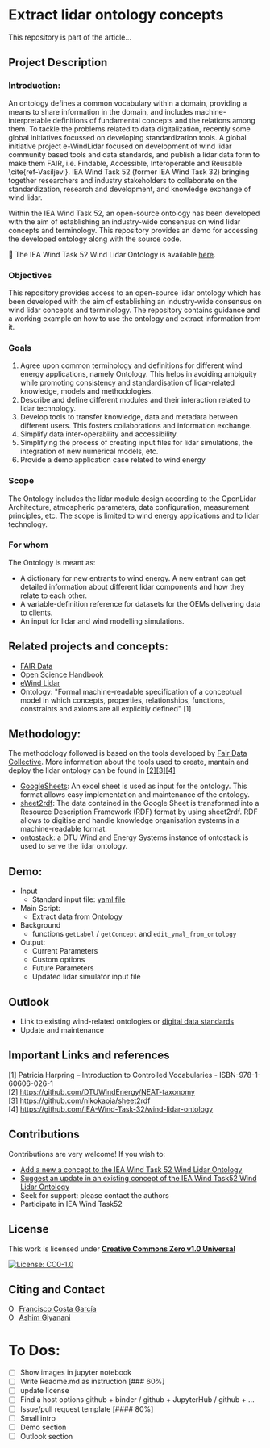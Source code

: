 # Extract lidar ontology concepts
This repository is part of the article...

## Project Description

### Introduction:

An ontology defines a common vocabulary within a domain, providing a means to share information in the domain, and includes machine-interpretable definitions of fundamental concepts and the relations among them. To tackle the problems related to data digitalization, recently some global initiatives focussed on developing standardization tools. A global initiative project e-WindLidar focused on development of wind lidar community based tools and data standards, and publish a lidar data form to make them FAIR, i.e. Findable, Accessible, Interoperable and Reusable \cite{ref-Vasiljevi}. IEA Wind Task 52 (former IEA Wind Task 32) bringing together researchers and industry stakeholders to collaborate on the standardization, research and development, and knowledge exchange of wind lidar. 

Within the IEA Wind Task 52, an open-source ontology has been developed with the aim of establishing an industry-wide consensus on wind lidar concepts and terminology. This repository provides an demo for accessing the developed ontology along with the source code. 

:link: The IEA Wind Task 52 Wind Lidar Ontology is available [here](https://data.windenergy.dtu.dk/ontologies/view/ontolidar/en/).


### Objectives
This repository provides access to an open-source lidar ontology which has been developed with the aim of establishing an industry-wide consensus on wind lidar concepts and terminology. The repository contains guidance and a working example on how to use the ontology and extract information from it. 

### Goals
1. Agree upon common terminology and definitions for different wind energy applications, namely Ontology. This helps in avoiding ambiguity while promoting consistency and standardisation of lidar-related knowledge, models and methodologies.
2. Describe and define different modules and their interaction related to lidar technology.
3. Develop tools to transfer knowledge, data and metadata between different users. This fosters collaborations and information exchange. 
4. Simplify data inter-operability and accessibility.
5. Simplifying the process of creating input files for lidar simulations, the integration of new numerical models, etc.
6. Provide a demo application case related to wind energy

### Scope
The Ontology includes the lidar module design according to the OpenLidar Architecture, atmospheric parameters, data configuration, measurement principles, etc. The scope is limited to wind energy applications and to lidar technology. 

### For whom
The Ontology is meant as:
- A dictionary for new entrants to wind energy. A new entrant can get detailed information about different lidar components and how they relate to each other.
- A variable-definition reference for datasets for the OEMs delivering data to clients.
- An input for lidar and wind modelling simulations.
 
## Related projects and concepts:

- [FAIR Data](https://www.go-fair.org/fair-principles/)
- [Open Science Handbook](https://github.com/MSCA-LIKE/OpenScienceTrainingCourse/blob/master/00_handbook/readme.md)
- [eWind Lidar](https://github.com/e-WindLidar)
- Ontology: "Formal machine-readable specification of a conceptual model in which concepts, properties, relationships, functions, constraints and axioms are all explicitly defined" [1]

## Methodology:
The methodology followed is based on the tools developed by [Fair Data Collective](https://www.linkedin.com/company/fair-data-collective/about/). More information about the tools used to create, mantain and deploy the lidar ontology can be found in [[2]](#important-links-and-references)[[3]](#important-links-and-references)[[4]](#important-links-and-references)

- [GoogleSheets](https://docs.google.com/spreadsheets/d/1rC2bugsJzRpuINqbVKR7GO1xNHPvzUvrKEz-75MNdXY/edit#gid=1744776504): An excel sheet is used as input for the ontology. This format allows easy implementation and maintenance of the ontology.
- [sheet2rdf](https://github.com/fair-data-collective/sheet2rdf): The data contained in the Google Sheet is transformed into a Resource Description Framework (RDF) format by using sheet2rdf. RDF allows to digitise and handle knowledge organisation systems in a machine-readable format.
- [ontostack](https://github.com/fair-data-collective/sheet2rdf): a DTU Wind and Energy Systems instance of ontostack is used to serve the lidar ontology. 

## Demo:
- Input
    - Standard input file: [yaml file](https://github.com/PacoCosta/Extract-lidar-ontology-concepts/blob/main/Ontology_yml.yml)
- Main Script:
    - Extract data from Ontology
- Background
    - functions `getLabel` / `getConcept` and `edit_ymal_from_ontology`
- Output:
    - Current Parameters
    - Custom options
    - Future Parameters
    - Updated lidar simulator input file

## Outlook

- Link to existing wind-related ontologies or [digital data standards](https://github.com/IEA-Task-43/digital_wra_data_standard)
- Update and maintenance

## Important Links and references

[1] Patricia Harpring – Introduction to Controlled Vocabularies - ISBN-978-1-60606-026-1<br>
[2] https://github.com/DTUWindEnergy/NEAT-taxonomy<br>
[3] https://github.com/nikokaoja/sheet2rdf<br>
[4] https://github.com/IEA-Wind-Task-32/wind-lidar-ontology<br>

## Contributions
Contributions are very welcome!
If you wish to:

- [Add a new a concept to the IEA Wind Task 52 Wind Lidar Ontology](https://github.com/PacoCosta/Extract-lidar-ontology-concepts/issues/new?assignees=&labels=documentation&template=add-a-concept-to-the-iea-wind-task52-wind-lidar-ontology.md&title=)
- [Suggest an update in an existing concept of the IEA Wind Task52 Wind Lidar Ontology](https://github.com/PacoCosta/Extract-lidar-ontology-concepts/issues/new?assignees=&labels=documentation&template=suggest-an-update-in-an-existing-concept-of-the-iea-wind-task52-wind-lidar-ontology.md&title=)
- Seek for support: please contact the authors
- Participate in IEA Wind Task52 

## License
This work is licensed under **[Creative Commons Zero v1.0 Universal](https://creativecommons.org/publicdomain/zero/1.0/legalcode)**

[![License: CC0-1.0](https://img.shields.io/badge/License-CC0_1.0-lightgrey.svg)](http://creativecommons.org/publicdomain/zero/1.0/)

## Citing and Contact
<div itemscope itemtype="https://schema.org/Person"><a itemprop="sameAs" content="https://orcid.org/0000-0003-1318-9677" href="https://orcid.org/0000-0003-1318-9677" target="orcid.widget" rel="me noopener noreferrer" style="vertical-align:top;"><img src="https://orcid.org/sites/default/files/images/orcid_16x16.png" style="width:1em;margin-right:.5em;" alt="ORCID iD icon">Francisco Costa García</a></div>

<div itemscope itemtype="https://schema.org/Person"><a itemprop="sameAs" content="https://orcid.org/0000-0002-8397-7348" href="https://orcid.org/0000-0002-8397-7348" target="orcid.widget" rel="me noopener noreferrer" style="vertical-align:top;"><img src="https://orcid.org/sites/default/files/images/orcid_16x16.png" style="width:1em;margin-right:.5em;" alt="ORCID iD icon">Ashim Giyanani</a></div>


# To Dos: 
- [ ] Show images in jupyter notebook
- [ ] Write Readme.md as instruction [### 60%]
- [ ] update license
- [ ] Find a host options github + binder / github + JupyterHub / github + ...
- [ ] Issue/pull request template [#### 80%]
- [ ] Small intro
- [ ] Demo section
- [ ] Outlook section 
